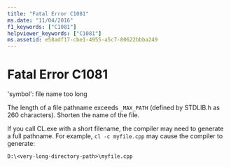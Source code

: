 ```yaml
---
title: "Fatal Error C1081"
ms.date: "11/04/2016"
f1_keywords: ["C1081"]
helpviewer_keywords: ["C1081"]
ms.assetid: e58adf17-cbe1-4955-a5c7-80622bbba249
---
```

# Fatal Error C1081

'symbol': file name too long

The length of a file pathname exceeds `_MAX_PATH` (defined by STDLIB.h as 260 characters). Shorten the name of the file.

If you call CL.exe with a short filename, the compiler may need to generate a full pathname. For example, `cl -c myfile.cpp` may cause the compiler to generate:

```
D:\<very-long-directory-path>\myfile.cpp
```
